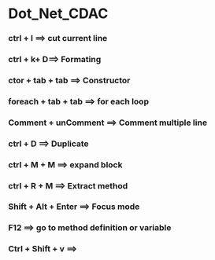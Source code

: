 # Dot_Net_CDAC

### ctrl + l ==> cut current line
### ctrl + k+ D==> Formating
### ctor + tab + tab ==> Constructor
### foreach + tab + tab ==> for each loop
### Comment + unComment ==> Comment multiple line
### ctrl + D ==> Duplicate
### ctrl + M + M ==> expand block
### ctrl + R + M ==> Extract method 
### Shift + Alt + Enter ==> Focus mode
### F12   ==> go to method definition or variable
### Ctrl + Shift + v ==> 
###
###